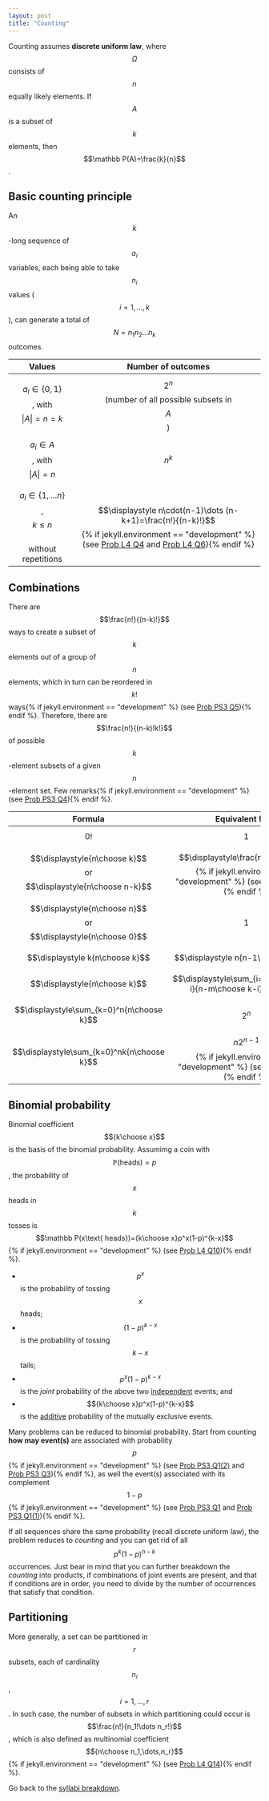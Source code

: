 ```yaml
---
layout: post
title: "Counting"
---
```


Counting assumes **discrete uniform law**, where $$\Omega$$ consists of $$n$$ equally likely elements. If $$A$$ is a subset of $$k$$ elements, then $$\mathbb P(A)=\frac{k}{n}$$.

## Basic counting principle

An $$k$$-long sequence of $$a_i$$ variables, each being able to take $$n_i$$ values ($$i=1,\dots,k$$), can generate a total of $$N=n_1n_2\dots n_k$$ outcomes.

|Values|Number of outcomes|
|:-:|:-:|
|$$a_i\in\{0,1\}$$, with $$\lvert A\rvert=n=k$$|$$2^n$$ (number of all possible subsets in $$A$$)|
|$$a_i\in A$$, with $$\lvert A\rvert=n$$|$$n^k$$|
|$$a_i\in\{1,\dots n\}$$, $$k\le n$$<br>without repetitions|$$\displaystyle n\cdot(n-1)\dots (n-k+1)=\frac{n!}{(n-k)!}$${% if jekyll.environment == "development" %}<br>(see [Prob L4 Q4](https://learning.edx.org/course/course-v1:MITx+6.431x+1T2020/block-v1:MITx+6.431x+1T2020+type@sequential+block@Lec__4_Counting/block-v1:MITx+6.431x+1T2020+type@vertical+block@ch5-s1-tab4) and [Prob L4 Q6](https://learning.edx.org/course/course-v1:MITx+6.431x+1T2020/block-v1:MITx+6.431x+1T2020+type@sequential+block@Lec__4_Counting/block-v1:MITx+6.431x+1T2020+type@vertical+block@ch5-s1-tab6)){% endif %}|

## Combinations

There are $$\frac{n!}{(n-k)!}$$ ways to create a subset of $$k$$ elements out of a group of $$n$$ elements, which in turn can be reordered in $$k!$$ ways{% if jekyll.environment == "development" %} (see [Prob PS3 Q5](https://learning.edx.org/course/course-v1:MITx+6.431x+1T2020/block-v1:MITx+6.431x+1T2020+type@sequential+block@Problem_Set_3/block-v1:MITx+6.431x+1T2020+type@vertical+block@ch5-s3-tab5)){% endif %}. Therefore, there are $$\frac{n!}{(n-k)!k!}$$ of possible $$k$$-element subsets of a given $$n$$-element set. Few remarks{% if jekyll.environment == "development" %} (see [Prob PS3 Q4](https://learning.edx.org/course/course-v1:MITx+6.431x+1T2020/block-v1:MITx+6.431x+1T2020+type@sequential+block@Problem_Set_3/block-v1:MITx+6.431x+1T2020+type@vertical+block@ch5-s3-tab4)){% endif %}.

|Formula|Equivalent form|
|:-:|:-:|
|$$0!$$|1|
|$$\displaystyle{n\choose k}$$ or $$\displaystyle{n\choose n-k}$$|$$\displaystyle\frac{n!}{k!(n-k)!}$${% if jekyll.environment == "development" %} (see [Prob L4 Q12](https://learning.edx.org/course/course-v1:MITx+6.431x+1T2020/block-v1:MITx+6.431x+1T2020+type@sequential+block@Lec__4_Counting/block-v1:MITx+6.431x+1T2020+type@vertical+block@ch5-s1-tab12)){% endif %}|
|$$\displaystyle{n\choose n}$$ or $$\displaystyle{n\choose 0}$$|$$1$$|
|$$\displaystyle k{n\choose k}$$|$$\displaystyle n{n-1\choose k-1}$$|
|$$\displaystyle{n\choose k}$$|$$\displaystyle\sum_{i=0}^k{m\choose i}{n-m\choose k-i}, n\ge m$$|
|$$\displaystyle\sum_{k=0}^n{n\choose k}$$|$$2^n$$|
|$$\displaystyle\sum_{k=0}^nk{n\choose k}$$|$$n2^{n-1}$${% if jekyll.environment == "development" %} (see [Prob L4 Q8](https://learning.edx.org/course/course-v1:MITx+6.431x+1T2020/block-v1:MITx+6.431x+1T2020+type@sequential+block@Lec__4_Counting/block-v1:MITx+6.431x+1T2020+type@vertical+block@ch5-s1-tab8)){% endif %}|

## Binomial probability

Binomial coefficient $${k\choose x}$$ is the basis of the binomial probability. Assumimg a coin with $$\mathbb P(\text{heads})=p$$, the probability of $$x$$ heads in $$k$$ tosses is $$\mathbb P(x\text{ heads})={k\choose x}p^x(1-p)^{k-x}$${% if jekyll.environment == "development" %} (see [Prob L4 Q10](https://learning.edx.org/course/course-v1:MITx+6.431x+1T2020/block-v1:MITx+6.431x+1T2020+type@sequential+block@Lec__4_Counting/block-v1:MITx+6.431x+1T2020+type@vertical+block@ch5-s1-tab10)){% endif %}.

- $$p^x$$ is the probability of tossing $$x$$ heads;
- $$(1-p)^{k-x}$$ is the probability of tossing $$k-x$$ tails;
- $$p^x(1-p)^{k-x}$$ is the *joint* probability of the above two [independent](/2022/01/05/conditioning-and-independence.html#independence) events; and
- $${k\choose x}p^x(1-p)^{k-x}$$ is the [additive](/2022/01/03/probability-models-and-axioms.html#axioms) probability of the mutually exclusive events.

Many problems can be reduced to binomial probability. Start from counting **how may event(s)** are associated with probability $$p$${% if jekyll.environment == "development" %} (see [Prob PS3 Q1(2)](https://learning.edx.org/course/course-v1:MITx+6.431x+1T2020/block-v1:MITx+6.431x+1T2020+type@sequential+block@Problem_Set_3/block-v1:MITx+6.431x+1T2020+type@vertical+block@ch5-s3-tab2) and [Prob PS3 Q3](https://learning.edx.org/course/course-v1:MITx+6.431x+1T2020/block-v1:MITx+6.431x+1T2020+type@sequential+block@Problem_Set_3/block-v1:MITx+6.431x+1T2020+type@vertical+block@ch5-s3-tab3)){% endif %}, as well the event(s) associated with its complement $$1-p$${% if jekyll.environment == "development" %} (see [Prob PS3 Q1](https://learning.edx.org/course/course-v1:MITx+6.431x+1T2020/block-v1:MITx+6.431x+1T2020+type@sequential+block@Problem_Set_3/block-v1:MITx+6.431x+1T2020+type@vertical+block@ch5-s3-tab1) and [Prob PS3 Q1(1)](https://learning.edx.org/course/course-v1:MITx+6.431x+1T2020/block-v1:MITx+6.431x+1T2020+type@sequential+block@Problem_Set_3/block-v1:MITx+6.431x+1T2020+type@vertical+block@ch5-s3-tab2)){% endif %}.

If all sequences share the same probability (recall discrete uniform law), the problem reduces to *counting* and you can get rid of all $$p^k(1-p)^{n-k}$$ occurrences. Just bear in mind that you can further breakdown the *counting* into products, if combinations of joint events are present, and that if conditions are in order, you need to divide by the number of occurrences that satisfy that condition.

## Partitioning

More generally, a set can be partitioned in $$r$$ subsets, each of cardinality $$n_i$$, $$i=1,\dots,r$$. In such case, the number of subsets in which partitioning could occur is $$\frac{n!}{n_1!\dots n_r!}$$, which is also defined as multinomial coefficient $${n\choose n_1,\dots,n_r}$${% if jekyll.environment == "development" %} (see [Prob L4 Q14](https://learning.edx.org/course/course-v1:MITx+6.431x+1T2020/block-v1:MITx+6.431x+1T2020+type@sequential+block@Lec__4_Counting/block-v1:MITx+6.431x+1T2020+type@vertical+block@ch5-s1-tab14)){% endif %}.

Go back to the [syllabi breakdown](/2022/01/02/prob-and-stats-syllabi.html).
